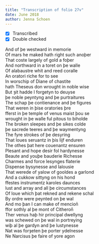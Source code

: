 ```yaml
---
title: "Transcription of folio 27v"
date: June 2018
author: Jenna Schoen
---
```

- [X] Transcribed
- [x] Double checked

And of þe westward in memorie  
Of mars he maked hath right such anoþer  
That coste largely of gold a foþer  
And northward in a toret on þe walle  
Of alabaustre whit and reed coralle  
An oratori riche for to see  
In worschip of Diane of chastite  
hath Theseus don wrought in noble wise  
But ȝit hadde I forgetyn to deuyse  
þe noble peyntyng and þe purtraitures  
The schap þe contienance and þe figures  
That weren in þise oratories þre  
fferst in þe temple of venus maist þou se  
wrought in þe walle ful pitous to biholde    
The broken sleepes and þe sikes colde  
þe sacrede teeres and þe waymentyng  
The fyre strokes of þe desyring  
That loues seruantz in þis lijf enduren  
The othes þat here couenantz ensuren  
Plesant and hope desir fol hardynesse  
Beaute and youþe bauderie Richesse  
Charmes and force lesynges flaterie  
Dispense bysynesse and Ialousie  
That werede of yalow of gooldes a garlond  
And a cukkow sittyng on his hond  
ffestes instrumentz karoles daunces  
lust and array and all þe circumstances  
Of loue which þat rekned and rekene schal  
By ordre were peynted on þe wal  
And mo þan I can make of mencion̄  
ffor sothly al þe mont of Citheron̄  
Ther venus haþ hir principal dwellyng  
was schewed on þe wal in portreying  
wiþ al þe gardyn and þe lustynesse  
Nat was forȝeten þe porter ydelnesse  
Ne Narcisus þe faire of yore agon  
